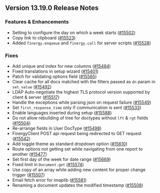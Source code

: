 ## Version 13.19.0 Release Notes

### Features & Enhancements

- Setting to configure the day on which a week starts ([#15502](https://github.com/finergyrs/finergy/pull/15502))
- Copy link to clipboard ([#15523](https://github.com/finergyrs/finergy/pull/15523))
- Added `finergy.enqueue` and `finergy.call` for server scripts ([#15528](https://github.com/finergyrs/finergy/pull/15528))

### Fixes

- Add unique and index for new columns ([#15484](https://github.com/finergyrs/finergy/pull/15484))
- Fixed translations in setup wizard ([#15401](https://github.com/finergyrs/finergy/pull/15401))
- Patch for validating options field ([#15565](https://github.com/finergyrs/finergy/pull/15565))
- Clear cache for all docs matched with the filters passed as `dn` param in `set_value` ([#15492](https://github.com/finergyrs/finergy/pull/15492))
- LDAP Auto-negotiate the highest TLS protocol version supported by client & server ([#15517](https://github.com/finergyrs/finergy/pull/15517))
- Handle the exceptions while parsing json on request failure ([#15549](https://github.com/finergyrs/finergy/pull/15549))
- Set `first_response_time` only if communication is sent ([#15533](https://github.com/finergyrs/finergy/pull/15533))
- Enable languages inserted during setup ([#15588](https://github.com/finergyrs/finergy/pull/15588))
- Do not allow rebuilding of tree for doctypes without `lft` & `rgt` fields ([#15504](https://github.com/finergyrs/finergy/pull/15504))
- Re-arrange fields in User DocType ([#15498](https://github.com/finergyrs/finergy/pull/15498))
- FinergyClient POST api request being redirected to GET request ([#15542](https://github.com/finergyrs/finergy/pull/15542))
- Add toggle theme as standard dropdown option ([#15610](https://github.com/finergyrs/finergy/pull/15610))
- Route options not getting set while navigating from one report to another ([#15477](https://github.com/finergyrs/finergy/pull/15477))
- Set first day of the week for date range ([#15669](https://github.com/finergyrs/finergy/pull/15669))
- Fixed limit in `Document.get` ([#15574](https://github.com/finergyrs/finergy/pull/15574))
- Use copy of an array while adding new content for proper change trigger ([#15507](https://github.com/finergyrs/finergy/pull/15507))
- Email fetch error for imaplib ([#15581](https://github.com/finergyrs/finergy/pull/15581))
- Renaming a document updates the modified timestamp ([#15508](https://github.com/finergyrs/finergy/pull/15508))